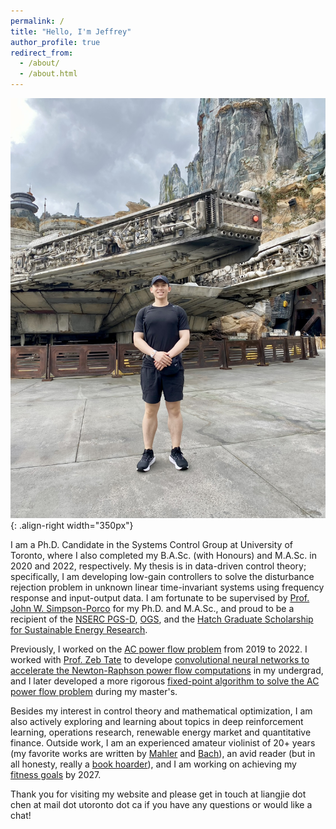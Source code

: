 ```yaml
---
permalink: /
title: "Hello, I'm Jeffrey"
author_profile: true
redirect_from: 
  - /about/
  - /about.html
---
```


![](/images/millenium-falcon.JPEG){: .align-right width="350px"}


I am a Ph.D. Candidate in the Systems Control Group at University of Toronto, where I also completed my B.A.Sc. (with Honours) and M.A.Sc. in 2020 and 2022, respectively. My thesis is in data-driven control theory; specifically, I am developing low-gain controllers to solve the disturbance rejection problem in unknown linear time-invariant systems using frequency response and input-output data. I am fortunate to be supervised by [Prof. John W. Simpson-Porco](https://www.control.utoronto.ca/~jwsimpson/) for my Ph.D. and M.A.Sc., and proud to be a recipient of the [NSERC PGS-D](https://www.nserc-crsng.gc.ca/Students-Etudiants/PG-CS/BellandPostgrad-BelletSuperieures_eng.asp), [OGS](https://www.sgs.utoronto.ca/awards/ontario-graduate-scholarship/), and the [Hatch Graduate Scholarship for Sustainable Energy Research](https://energy.utoronto.ca/). 

Previously, I worked on the [AC power flow problem](https://en.wikipedia.org/wiki/Power-flow_study) from 2019 to 2022. I worked with [Prof. Zeb Tate](https://www.ece.utoronto.ca/people/tate-j/) to develope [convolutional neural networks to accelerate the Newton-Raphson power flow computations](https://arxiv.org/abs/2004.09342) in my undergrad, and I later developed a more rigorous [fixed-point algorithm to solve the AC power flow problem](https://ieeexplore.ieee.org/abstract/document/10156226) during my master's. 

Besides my interest in control theory and mathematical optimization, I am also actively exploring and learning about topics in deep reinforcement learning, operations research, renewable energy market and quantitative finance. Outside work, I am an experienced amateur violinist of 20+ years (my favorite works are written by [Mahler](https://www.youtube.com/watch?v=Oi6ZjkXFlcU) and [Bach](https://youtu.be/vhOaS_Cy8_8?si=TNHShy0LIqunDOaa)), an avid reader (but in all honesty, really a [book hoarder](https://www.booksalefinder.com/utgeneral.html)), and I am working on achieving my [fitness goals](https://ljchen.github.io/posts/fitness-goals.html) by 2027. 

Thank you for visiting my website and please get in touch at liangjie dot chen at mail dot utoronto dot ca if you have any questions or would like a chat! 